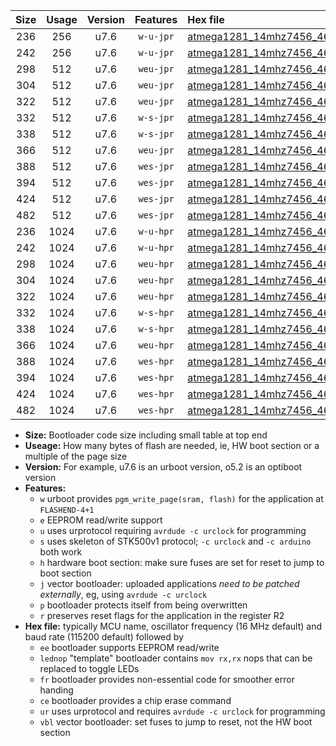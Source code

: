 |Size|Usage|Version|Features|Hex file|
|:-:|:-:|:-:|:-:|:--|
|236|256|u7.6|`w-u-jpr`|[atmega1281_14mhz7456_460800bps_ur_vbl.hex](https://raw.githubusercontent.com/stefanrueger/urboot/main/atmega1281_14mhz7456_460800bps_ur_vbl.hex)|
|242|256|u7.6|`w-u-jpr`|[atmega1281_14mhz7456_460800bps_lednop_ur_vbl.hex](https://raw.githubusercontent.com/stefanrueger/urboot/main/atmega1281_14mhz7456_460800bps_lednop_ur_vbl.hex)|
|298|512|u7.6|`weu-jpr`|[atmega1281_14mhz7456_460800bps_ee_ur_vbl.hex](https://raw.githubusercontent.com/stefanrueger/urboot/main/atmega1281_14mhz7456_460800bps_ee_ur_vbl.hex)|
|304|512|u7.6|`weu-jpr`|[atmega1281_14mhz7456_460800bps_ee_lednop_ur_vbl.hex](https://raw.githubusercontent.com/stefanrueger/urboot/main/atmega1281_14mhz7456_460800bps_ee_lednop_ur_vbl.hex)|
|322|512|u7.6|`weu-jpr`|[atmega1281_14mhz7456_460800bps_ee_lednop_fr_ur_vbl.hex](https://raw.githubusercontent.com/stefanrueger/urboot/main/atmega1281_14mhz7456_460800bps_ee_lednop_fr_ur_vbl.hex)|
|332|512|u7.6|`w-s-jpr`|[atmega1281_14mhz7456_460800bps_vbl.hex](https://raw.githubusercontent.com/stefanrueger/urboot/main/atmega1281_14mhz7456_460800bps_vbl.hex)|
|338|512|u7.6|`w-s-jpr`|[atmega1281_14mhz7456_460800bps_lednop_vbl.hex](https://raw.githubusercontent.com/stefanrueger/urboot/main/atmega1281_14mhz7456_460800bps_lednop_vbl.hex)|
|366|512|u7.6|`weu-jpr`|[atmega1281_14mhz7456_460800bps_ee_lednop_fr_ce_ur_vbl.hex](https://raw.githubusercontent.com/stefanrueger/urboot/main/atmega1281_14mhz7456_460800bps_ee_lednop_fr_ce_ur_vbl.hex)|
|388|512|u7.6|`wes-jpr`|[atmega1281_14mhz7456_460800bps_ee_vbl.hex](https://raw.githubusercontent.com/stefanrueger/urboot/main/atmega1281_14mhz7456_460800bps_ee_vbl.hex)|
|394|512|u7.6|`wes-jpr`|[atmega1281_14mhz7456_460800bps_ee_lednop_vbl.hex](https://raw.githubusercontent.com/stefanrueger/urboot/main/atmega1281_14mhz7456_460800bps_ee_lednop_vbl.hex)|
|424|512|u7.6|`wes-jpr`|[atmega1281_14mhz7456_460800bps_ee_lednop_fr_vbl.hex](https://raw.githubusercontent.com/stefanrueger/urboot/main/atmega1281_14mhz7456_460800bps_ee_lednop_fr_vbl.hex)|
|482|512|u7.6|`wes-jpr`|[atmega1281_14mhz7456_460800bps_ee_lednop_fr_ce_vbl.hex](https://raw.githubusercontent.com/stefanrueger/urboot/main/atmega1281_14mhz7456_460800bps_ee_lednop_fr_ce_vbl.hex)|
|236|1024|u7.6|`w-u-hpr`|[atmega1281_14mhz7456_460800bps_ur.hex](https://raw.githubusercontent.com/stefanrueger/urboot/main/atmega1281_14mhz7456_460800bps_ur.hex)|
|242|1024|u7.6|`w-u-hpr`|[atmega1281_14mhz7456_460800bps_lednop_ur.hex](https://raw.githubusercontent.com/stefanrueger/urboot/main/atmega1281_14mhz7456_460800bps_lednop_ur.hex)|
|298|1024|u7.6|`weu-hpr`|[atmega1281_14mhz7456_460800bps_ee_ur.hex](https://raw.githubusercontent.com/stefanrueger/urboot/main/atmega1281_14mhz7456_460800bps_ee_ur.hex)|
|304|1024|u7.6|`weu-hpr`|[atmega1281_14mhz7456_460800bps_ee_lednop_ur.hex](https://raw.githubusercontent.com/stefanrueger/urboot/main/atmega1281_14mhz7456_460800bps_ee_lednop_ur.hex)|
|322|1024|u7.6|`weu-hpr`|[atmega1281_14mhz7456_460800bps_ee_lednop_fr_ur.hex](https://raw.githubusercontent.com/stefanrueger/urboot/main/atmega1281_14mhz7456_460800bps_ee_lednop_fr_ur.hex)|
|332|1024|u7.6|`w-s-hpr`|[atmega1281_14mhz7456_460800bps.hex](https://raw.githubusercontent.com/stefanrueger/urboot/main/atmega1281_14mhz7456_460800bps.hex)|
|338|1024|u7.6|`w-s-hpr`|[atmega1281_14mhz7456_460800bps_lednop.hex](https://raw.githubusercontent.com/stefanrueger/urboot/main/atmega1281_14mhz7456_460800bps_lednop.hex)|
|366|1024|u7.6|`weu-hpr`|[atmega1281_14mhz7456_460800bps_ee_lednop_fr_ce_ur.hex](https://raw.githubusercontent.com/stefanrueger/urboot/main/atmega1281_14mhz7456_460800bps_ee_lednop_fr_ce_ur.hex)|
|388|1024|u7.6|`wes-hpr`|[atmega1281_14mhz7456_460800bps_ee.hex](https://raw.githubusercontent.com/stefanrueger/urboot/main/atmega1281_14mhz7456_460800bps_ee.hex)|
|394|1024|u7.6|`wes-hpr`|[atmega1281_14mhz7456_460800bps_ee_lednop.hex](https://raw.githubusercontent.com/stefanrueger/urboot/main/atmega1281_14mhz7456_460800bps_ee_lednop.hex)|
|424|1024|u7.6|`wes-hpr`|[atmega1281_14mhz7456_460800bps_ee_lednop_fr.hex](https://raw.githubusercontent.com/stefanrueger/urboot/main/atmega1281_14mhz7456_460800bps_ee_lednop_fr.hex)|
|482|1024|u7.6|`wes-hpr`|[atmega1281_14mhz7456_460800bps_ee_lednop_fr_ce.hex](https://raw.githubusercontent.com/stefanrueger/urboot/main/atmega1281_14mhz7456_460800bps_ee_lednop_fr_ce.hex)|

- **Size:** Bootloader code size including small table at top end
- **Useage:** How many bytes of flash are needed, ie, HW boot section or a multiple of the page size
- **Version:** For example, u7.6 is an urboot version, o5.2 is an optiboot version
- **Features:**
  + `w` urboot provides `pgm_write_page(sram, flash)` for the application at `FLASHEND-4+1`
  + `e` EEPROM read/write support
  + `u` uses urprotocol requiring `avrdude -c urclock` for programming
  + `s` uses skeleton of STK500v1 protocol; `-c urclock` and `-c arduino` both work
  + `h` hardware boot section: make sure fuses are set for reset to jump to boot section
  + `j` vector bootloader: uploaded applications *need to be patched externally*, eg, using `avrdude -c urclock`
  + `p` bootloader protects itself from being overwritten
  + `r` preserves reset flags for the application in the register R2
- **Hex file:** typically MCU name, oscillator frequency (16 MHz default) and baud rate (115200 default) followed by
  + `ee` bootloader supports EEPROM read/write
  + `lednop` "template" bootloader contains `mov rx,rx` nops that can be replaced to toggle LEDs
  + `fr` bootloader provides non-essential code for smoother error handing
  + `ce` bootloader provides a chip erase command
  + `ur` uses urprotocol and requires `avrdude -c urclock` for programming
  + `vbl` vector bootloader: set fuses to jump to reset, not the HW boot section

